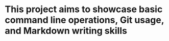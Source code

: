 # This project aims to showcase basic command line operations, Git usage, and Markdown writing skills
